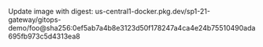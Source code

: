 Update image with digest: us-central1-docker.pkg.dev/sp1-21-gateway/gitops-demo/foo@sha256:0ef5ab7a4b8e3123d50f178247a4ca4e24b75510490ada695fb973c5d4313ea8 
